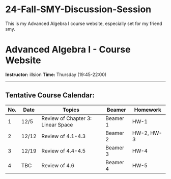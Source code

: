 # 24-Fall-SMY-Discussion-Session
This is my Advanced Algebra I course website, especially set for my friend smy.

# Advanced Algebra I - Course Website
**Instructor:** illsion
**Time:** Thursday (19:45-22:00)  

---

## Tentative Course Calendar:

| No. | Date  | Topics                                    | Beamer     |  Homework |
|-----|-------|------------------------------------------|--------------|-----------|
| 1   | 12/5  |  Review of Chapter 3: Linear Space  | Beamer 1 | HW-1 |
| 2   | 12/12 | Review of 4.1-4.3   |  Beamer 2 |  HW-2, HW-3 |
| 3   | 12/19 | Review of 4.4-4.5 | Beamer 3 | HW-4 |
| 4   | TBC  |  Review of 4.6  | Beamer 4 | HW-5 |
